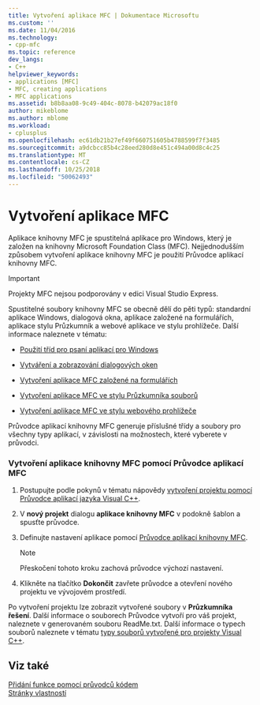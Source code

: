 ```yaml
---
title: Vytvoření aplikace MFC | Dokumentace Microsoftu
ms.custom: ''
ms.date: 11/04/2016
ms.technology:
- cpp-mfc
ms.topic: reference
dev_langs:
- C++
helpviewer_keywords:
- applications [MFC]
- MFC, creating applications
- MFC applications
ms.assetid: b8b8aa08-9c49-404c-8078-b42079ac18f0
author: mikeblome
ms.author: mblome
ms.workload:
- cplusplus
ms.openlocfilehash: ec61db21b27ef49f660751605b4788599f7f3485
ms.sourcegitcommit: a9dcbcc85b4c28eed280d8e451c494a00d8c4c25
ms.translationtype: MT
ms.contentlocale: cs-CZ
ms.lasthandoff: 10/25/2018
ms.locfileid: "50062493"
---
```

# <a name="creating-an-mfc-application"></a>Vytvoření aplikace MFC

Aplikace knihovny MFC je spustitelná aplikace pro Windows, který je založen na knihovny Microsoft Foundation Class (MFC). Nejjednodušším způsobem vytvoření aplikace knihovny MFC je použití Průvodce aplikací knihovny MFC.

> [!IMPORTANT]
>  Projekty MFC nejsou podporovány v edici Visual Studio Express.

Spustitelné soubory knihovny MFC se obecně dělí do pěti typů: standardní aplikace Windows, dialogová okna, aplikace založené na formulářích, aplikace stylu Průzkumník a webové aplikace ve stylu prohlížeče. Další informace naleznete v tématu:

- [Použití tříd pro psaní aplikací pro Windows](../../mfc/using-the-classes-to-write-applications-for-windows.md)

- [Vytváření a zobrazování dialogových oken](../../mfc/creating-and-displaying-dialog-boxes.md)

- [Vytvoření aplikace MFC založené na formulářích](../../mfc/reference/creating-a-forms-based-mfc-application.md)

- [Vytvoření aplikace MFC ve stylu Průzkumníka souborů](../../mfc/reference/creating-a-file-explorer-style-mfc-application.md)

- [Vytvoření aplikace MFC ve stylu webového prohlížeče](../../mfc/reference/creating-a-web-browser-style-mfc-application.md)

Průvodce aplikací knihovny MFC generuje příslušné třídy a soubory pro všechny typy aplikací, v závislosti na možnostech, které vyberete v průvodci.

### <a name="to-create-an-mfc-application-using-the-mfc-application-wizard"></a>Vytvoření aplikace knihovny MFC pomocí Průvodce aplikací MFC

1. Postupujte podle pokynů v tématu nápovědy [vytvoření projektu pomocí Průvodce aplikací jazyka Visual C++](../../ide/creating-desktop-projects-by-using-application-wizards.md).

1. V **nový projekt** dialogu **aplikace knihovny MFC** v podokně šablon a spusťte průvodce.

1. Definujte nastavení aplikace pomocí [Průvodce aplikací knihovny MFC](../../mfc/reference/mfc-application-wizard.md).

    > [!NOTE]
    >  Přeskočení tohoto kroku zachová průvodce výchozí nastavení.

1. Klikněte na tlačítko **Dokončit** zavřete průvodce a otevření nového projektu ve vývojovém prostředí.

Po vytvoření projektu lze zobrazit vytvořené soubory v **Průzkumníka řešení**. Další informace o souborech Průvodce vytvoří pro váš projekt, naleznete v generovaném souboru ReadMe.txt. Další informace o typech souborů naleznete v tématu [typy souborů vytvořené pro projekty Visual C++](../../ide/file-types-created-for-visual-cpp-projects.md).

## <a name="see-also"></a>Viz také

[Přidání funkce pomocí průvodců kódem](../../ide/adding-functionality-with-code-wizards-cpp.md)<br/>
[Stránky vlastností](../../ide/property-pages-visual-cpp.md)

